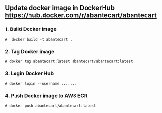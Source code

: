 ## Update docker image in DockerHub https://hub.docker.com/r/abantecart/abantecart

### 1. Build Docker image 
```#  docker build -t abantecart .```

### 2. Tag Docker image
```# docker tag abantecart:latest abantecart/abantecart:latest```

### 3. Login Docker Hub
```# docker login --username .......```

### 4. Push Docker image to AWS ECR
```# docker push abantecart/abantecart:latest```